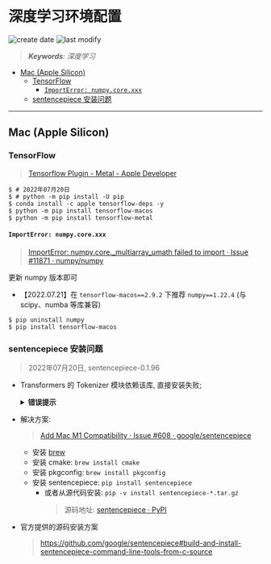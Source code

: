 深度学习环境配置
===
<!--START_SECTION:badge-->

![create date](https://img.shields.io/static/v1?label=create%20date&message=2022-07-xx&label_color=gray&color=lightsteelblue&style=flat-square)
![last modify](https://img.shields.io/static/v1?label=last%20modify&message=2025-08-03%2022%3A42%3A16&label_color=gray&color=thistle&style=flat-square)

<!--END_SECTION:badge-->
<!--info
top: false
draft: false
hidden: true
tag: []
-->

> ***Keywords**: 深度学习*

<!--START_SECTION:paper_title-->
<!--END_SECTION:paper_title-->

<!--START_SECTION:toc-->
- [Mac (Apple Silicon)](#mac-apple-silicon)
    - [TensorFlow](#tensorflow)
        - [`ImportError: numpy.core.xxx`](#importerror-numpycorexxx)
    - [sentencepiece 安装问题](#sentencepiece-安装问题)
<!--END_SECTION:toc-->

---

## Mac (Apple Silicon)

### TensorFlow
> [Tensorflow Plugin - Metal - Apple Developer](https://developer.apple.com/metal/tensorflow-plugin/)

```shell
$ # 2022年07月20日
$ # python -m pip install -U pip
$ conda install -c apple tensorflow-deps -y
$ python -m pip install tensorflow-macos
$ python -m pip install tensorflow-metal
```

#### `ImportError: numpy.core.xxx`
> [ImportError: numpy.core._multiarray_umath failed to import · Issue #11871 · numpy/numpy](https://github.com/numpy/numpy/issues/11871)

更新 numpy 版本即可
- 【2022.07.21】在 `tensorflow-macos==2.9.2` 下推荐 `numpy==1.22.4` (与 scipy、numba 等库兼容)
```shell
$ pip uninstall numpy
$ pip install tensorflow-macos
```


### sentencepiece 安装问题
> 2022年07月20日, sentencepiece-0.1.96
- Transformers 的 Tokenizer 模块依赖该库, 直接安装失败;
    <details><summary><b>错误提示</b></summary>

    ```txt
    Building wheel for sentencepiece (setup.py)... error
    ERROR: Command errored out with exit status 1:
    command: /Users/rmillner/miniforge3/envs/sentiment/bin/python3.9 -u -c 'import io, os, sys, setuptools, tokenize; sys.argv[0] = '"'"'/private/var/folders/zq/x2xccyn16ddbl6dzkr4lkzjm0000gn/T/pip-install-lb831ekl/sentencepiece_d30662501d75442aab80fcfc3f65ceeb/setup.py'"'"'; __file__='"'"'/private/var/folders/zq/x2xccyn16ddbl6dzkr4lkzjm0000gn/T/pip-install-lb831ekl/sentencepiece_d30662501d75442aab80fcfc3f65ceeb/setup.py'"'"';f = getattr(tokenize, '"'"'open'"'"', open)(__file__) if os.path.exists(__file__) else io.StringIO('"'"'from setuptools import setup; setup()'"'"');code = f.read().replace('"'"'\r\n'"'"', '"'"'\n'"'"');f.close();exec(compile(code, __file__, '"'"'exec'"'"'))' bdist_wheel -d /private/var/folders/zq/x2xccyn16ddbl6dzkr4lkzjm0000gn/T/pip-wheel-2y4k66lp
        cwd: /private/var/folders/zq/x2xccyn16ddbl6dzkr4lkzjm0000gn/T/pip-install-lb831ekl/sentencepiece_d30662501d75442aab80fcfc3f65ceeb/
    Complete output (43 lines):
    /Users/rmillner/miniforge3/envs/sentiment/lib/python3.9/site-packages/setuptools/dist.py:717: UserWarning: Usage of dash-separated 'description-file' will not be supported in future versions. Please use the underscore name 'description_file' instead
        warnings.warn(
    running bdist_wheel
    running build
    running build_py
    creating build
    creating build/lib.macosx-11.0-arm64-3.9
    creating build/lib.macosx-11.0-arm64-3.9/sentencepiece
    copying src/sentencepiece/__init__.py -> build/lib.macosx-11.0-arm64-3.9/sentencepiece
    copying src/sentencepiece/sentencepiece_model_pb2.py -> build/lib.macosx-11.0-arm64-3.9/sentencepiece
    copying src/sentencepiece/sentencepiece_pb2.py -> build/lib.macosx-11.0-arm64-3.9/sentencepiece
    running build_ext
    Package sentencepiece was not found in the pkg-config search path.
    Perhaps you should add the directory containing `sentencepiece.pc'
    to the PKG_CONFIG_PATH environment variable
    No package 'sentencepiece' found
    Cloning into 'sentencepiece'...
    Note: switching to 'd8711f55d9b2cb9c77a00adcc18108482b29b675'.

    You are in 'detached HEAD' state. You can look around, make experimental
    changes and commit them, and you can discard any commits you make in this
    state without impacting any branches by switching back to a branch.

    If you want to create a new branch to retain commits you create, you may
    do so (now or later) by using -c with the switch command. Example:

        git switch -c <new-branch-name>

    Or undo this operation with:

        git switch -

    Turn off this advice by setting config variable advice.detachedHead to false

    ./build_bundled.sh: line 15: cmake: command not found
    ./build_bundled.sh: line 16: nproc: command not found
    make: *** No targets specified and no makefile found.  Stop.
    make: *** No rule to make target `install'.  Stop.
    Package sentencepiece was not found in the pkg-config search path.
    Perhaps you should add the directory containing `sentencepiece.pc'
    to the PKG_CONFIG_PATH environment variable
    No package 'sentencepiece' found
    Failed to find sentencepiece pkg-config
    ----------------------------------------
    ERROR: Failed building wheel for sentencepiece
    Running setup.py clean for sentencepiece
    Failed to build sentencepiece
    ```

    </details>
- 解决方案:
    > [Add Mac M1 Compatibility · Issue #608 · google/sentencepiece](https://github.com/google/sentencepiece/issues/608)
    - 安装 [brew](https://brew.sh)
    - 安装 cmake: `brew install cmake`
    - 安装 pkgconfig: `brew install pkgconfig`
    - 安装 sentencepiece: `pip install sentencepiece`
        - 或者从源代码安装: `pip -v install sentencepiece-*.tar.gz`
            > 源码地址: [sentencepiece · PyPI](https://pypi.org/project/sentencepiece/#files)
- 官方提供的源码安装方案
    > https://github.com/google/sentencepiece#build-and-install-sentencepiece-command-line-tools-from-c-source